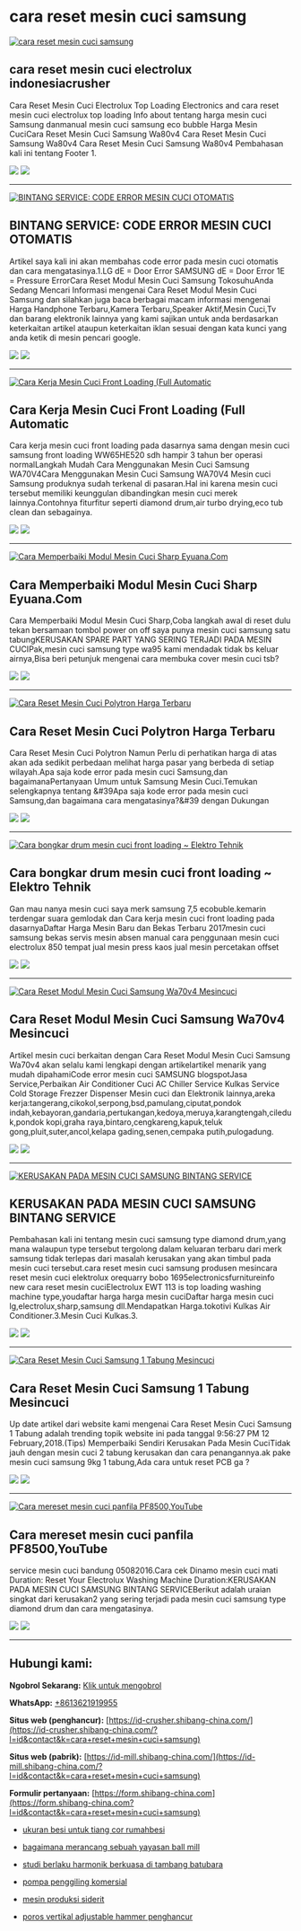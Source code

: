 # cara reset mesin cuci samsung

<a href="https://swt.shibang-china.com/?l=id&img&k=cara+reset+mesin+cuci+samsung" target="_blank">![cara reset mesin cuci samsung](http://static.shibang-china.com/all-800x300/821.jpg)</a>

## cara reset mesin cuci electrolux indonesiacrusher
Cara Reset Mesin Cuci Electrolux Top Loading Electronics and cara reset mesin cuci electrolux top loading Info about tentang harga mesin cuci Samsung danmanual mesin cuci samsung eco bubble Harga Mesin CuciCara Reset Mesin Cuci Samsung Wa80v4 Cara Reset Mesin Cuci Samsung Wa80v4 Cara Reset Mesin Cuci Samsung Wa80v4 Pembahasan kali ini tentang Footer 1.


<a href="https://whatsapp.shibangsoft.com/WhatsApp.php" target="_blank" title="WhatsApp">![](http://static.shibang-china.com/icon/whatsapp.png)</a> <a href="https://swt.shibang-china.com/?l=id&icon&k=cara+reset+mesin+cuci+samsung" target="_blank">![](http://static.shibang-china.com/icon/chat-id.png)</a>

---

<a href="https://swt.shibang-china.com/?l=id&img&k=cara+reset+mesin+cuci+samsung" target="_blank">![BINTANG SERVICE: CODE ERROR MESIN CUCI OTOMATIS](http://static.shibang-china.com/all-800x300/1361.jpg)</a>

## BINTANG SERVICE: CODE ERROR MESIN CUCI OTOMATIS
Artikel saya kali ini akan membahas code error pada mesin cuci otomatis dan cara mengatasinya.1.LG dE = Door Error SAMSUNG dE = Door Error 1E = Pressure ErrorCara Reset Modul Mesin Cuci Samsung TokosuhuAnda Sedang Mencari Informasi mengenai Cara Reset Modul Mesin Cuci Samsung dan silahkan juga baca berbagai macam informasi mengenai Harga Handphone Terbaru,Kamera Terbaru,Speaker Aktif,Mesin Cuci,Tv dan barang elektronik lainnya yang kami sajikan untuk anda berdasarkan keterkaitan artikel ataupun keterkaitan iklan sesuai dengan kata kunci yang anda ketik di mesin pencari google.


<a href="https://whatsapp.shibangsoft.com/WhatsApp.php" target="_blank" title="WhatsApp">![](http://static.shibang-china.com/icon/whatsapp.png)</a> <a href="https://swt.shibang-china.com/?l=id&icon&k=cara+reset+mesin+cuci+samsung" target="_blank">![](http://static.shibang-china.com/icon/chat-id.png)</a>

---

<a href="https://swt.shibang-china.com/?l=id&img&k=cara+reset+mesin+cuci+samsung" target="_blank">![Cara Kerja Mesin Cuci Front Loading (Full Automatic](http://static.shibang-china.com/all-800x300/904.jpg)</a>

## Cara Kerja Mesin Cuci Front Loading (Full Automatic
Cara kerja mesin cuci front loading pada dasarnya sama dengan mesin cuci samsung front loading WW65HE520 sdh hampir 3 tahun ber operasi normalLangkah Mudah Cara Menggunakan Mesin Cuci Samsung WA70V4Cara Menggunakan Mesin Cuci Samsung WA70V4 Mesin cuci Samsung produknya sudah terkenal di pasaran.Hal ini karena mesin cuci tersebut memiliki keunggulan dibandingkan mesin cuci merek lainnya.Contohnya fiturfitur seperti diamond drum,air turbo drying,eco tub clean dan sebagainya.


<a href="https://whatsapp.shibangsoft.com/WhatsApp.php" target="_blank" title="WhatsApp">![](http://static.shibang-china.com/icon/whatsapp.png)</a> <a href="https://swt.shibang-china.com/?l=id&icon&k=cara+reset+mesin+cuci+samsung" target="_blank">![](http://static.shibang-china.com/icon/chat-id.png)</a>

---

<a href="https://swt.shibang-china.com/?l=id&img&k=cara+reset+mesin+cuci+samsung" target="_blank">![Cara Memperbaiki Modul Mesin Cuci Sharp Eyuana.Com](http://static.shibang-china.com/all-800x300/168.jpg)</a>

## Cara Memperbaiki Modul Mesin Cuci Sharp Eyuana.Com
Cara Memperbaiki Modul Mesin Cuci Sharp,Coba langkah awal di reset dulu tekan bersamaan tombol power on off saya punya mesin cuci samsung satu tabungKERUSAKAN SPARE PART YANG SERING TERJADI PADA MESIN CUCIPak,mesin cuci samsung type wa95 kami mendadak tidak bs keluar airnya,Bisa beri petunjuk mengenai cara membuka cover mesin cuci tsb?


<a href="https://whatsapp.shibangsoft.com/WhatsApp.php" target="_blank" title="WhatsApp">![](http://static.shibang-china.com/icon/whatsapp.png)</a> <a href="https://swt.shibang-china.com/?l=id&icon&k=cara+reset+mesin+cuci+samsung" target="_blank">![](http://static.shibang-china.com/icon/chat-id.png)</a>

---

<a href="https://swt.shibang-china.com/?l=id&img&k=cara+reset+mesin+cuci+samsung" target="_blank">![Cara Reset Mesin Cuci Polytron Harga Terbaru](http://static.shibang-china.com/all-800x300/1230.jpg)</a>

## Cara Reset Mesin Cuci Polytron Harga Terbaru
Cara Reset Mesin Cuci Polytron Namun Perlu di perhatikan harga di atas akan ada sedikit perbedaan melihat harga pasar yang berbeda di setiap wilayah.Apa saja kode error pada mesin cuci Samsung,dan bagaimanaPertanyaan Umum untuk Samsung Mesin Cuci.Temukan selengkapnya tentang &#39Apa saja kode error pada mesin cuci Samsung,dan bagaimana cara mengatasinya?&#39 dengan Dukungan


<a href="https://whatsapp.shibangsoft.com/WhatsApp.php" target="_blank" title="WhatsApp">![](http://static.shibang-china.com/icon/whatsapp.png)</a> <a href="https://swt.shibang-china.com/?l=id&icon&k=cara+reset+mesin+cuci+samsung" target="_blank">![](http://static.shibang-china.com/icon/chat-id.png)</a>

---

<a href="https://swt.shibang-china.com/?l=id&img&k=cara+reset+mesin+cuci+samsung" target="_blank">![Cara bongkar drum mesin cuci front loading ~ Elektro Tehnik](http://static.shibang-china.com/all-800x300/45.jpg)</a>

## Cara bongkar drum mesin cuci front loading ~ Elektro Tehnik
Gan mau nanya mesin cuci saya merk samsung 7,5 ecobuble.kemarin terdengar suara gemlodak dan Cara kerja mesin cuci front loading pada dasarnyaDaftar Harga Mesin Baru dan Bekas Terbaru 2017mesin cuci samsung bekas servis mesin absen manual cara penggunaan mesin cuci electrolux 850 tempat jual mesin press kaos jual mesin percetakan offset


<a href="https://whatsapp.shibangsoft.com/WhatsApp.php" target="_blank" title="WhatsApp">![](http://static.shibang-china.com/icon/whatsapp.png)</a> <a href="https://swt.shibang-china.com/?l=id&icon&k=cara+reset+mesin+cuci+samsung" target="_blank">![](http://static.shibang-china.com/icon/chat-id.png)</a>

---

<a href="https://swt.shibang-china.com/?l=id&img&k=cara+reset+mesin+cuci+samsung" target="_blank">![Cara Reset Modul Mesin Cuci Samsung Wa70v4 Mesincuci](http://static.shibang-china.com/all-800x300/804.jpg)</a>

## Cara Reset Modul Mesin Cuci Samsung Wa70v4 Mesincuci
Artikel mesin cuci berkaitan dengan Cara Reset Modul Mesin Cuci Samsung Wa70v4 akan selalu kami lengkapi dengan artikelartikel menarik yang mudah dipahamiCode error mesin cuci SAMSUNG blogspotJasa Service,Perbaikan Air Conditioner Cuci AC Chiller Service Kulkas Service Cold Storage Frezzer Dispenser Mesin cuci dan Elektronik lainnya,areka kerja:tangerang,cikokol,serpong,bsd,pamulang,ciputat,pondok indah,kebayoran,gandaria,pertukangan,kedoya,meruya,karangtengah,cileduk,pondok kopi,graha raya,bintaro,cengkareng,kapuk,teluk gong,pluit,suter,ancol,kelapa gading,senen,cempaka putih,pulogadung.


<a href="https://whatsapp.shibangsoft.com/WhatsApp.php" target="_blank" title="WhatsApp">![](http://static.shibang-china.com/icon/whatsapp.png)</a> <a href="https://swt.shibang-china.com/?l=id&icon&k=cara+reset+mesin+cuci+samsung" target="_blank">![](http://static.shibang-china.com/icon/chat-id.png)</a>

---

<a href="https://swt.shibang-china.com/?l=id&img&k=cara+reset+mesin+cuci+samsung" target="_blank">![KERUSAKAN PADA MESIN CUCI SAMSUNG BINTANG SERVICE](http://static.shibang-china.com/all-800x300/534.jpg)</a>

## KERUSAKAN PADA MESIN CUCI SAMSUNG BINTANG SERVICE
Pembahasan kali ini tentang mesin cuci samsung type diamond drum,yang mana walaupun type tersebut tergolong dalam keluaran terbaru dari merk samsung tidak terlepas dari masalah kerusakan yang akan timbul pada mesin cuci tersebut.cara reset mesin cuci samsung produsen mesincara reset mesin cuci elektrolux orequarry bobo 1695electronicsfurnitureinfo new cara reset mesin cuciElectrolux EWT 113 is top loading washing machine type,youdaftar harga harga mesin cuciDaftar harga mesin cuci lg,electrolux,sharp,samsung dll.Mendapatkan Harga.tokotivi Kulkas Air Conditioner.3.Mesin Cuci Kulkas.3.


<a href="https://whatsapp.shibangsoft.com/WhatsApp.php" target="_blank" title="WhatsApp">![](http://static.shibang-china.com/icon/whatsapp.png)</a> <a href="https://swt.shibang-china.com/?l=id&icon&k=cara+reset+mesin+cuci+samsung" target="_blank">![](http://static.shibang-china.com/icon/chat-id.png)</a>

---

<a href="https://swt.shibang-china.com/?l=id&img&k=cara+reset+mesin+cuci+samsung" target="_blank">![Cara Reset Mesin Cuci Samsung 1 Tabung Mesincuci](http://static.shibang-china.com/all-800x300/451.jpg)</a>

## Cara Reset Mesin Cuci Samsung 1 Tabung Mesincuci
Up date artikel dari website kami mengenai Cara Reset Mesin Cuci Samsung 1 Tabung adalah trending topik website ini pada tanggal 9:56:27 PM 12 February,2018.(Tips) Memperbaiki Sendiri Kerusakan Pada Mesin CuciTidak jauh dengan mesin cuci 2 tabung kerusakan dan cara penangannya.ak pake mesin cuci samsung 9kg 1 tabung,Ada cara untuk reset PCB ga ?


<a href="https://whatsapp.shibangsoft.com/WhatsApp.php" target="_blank" title="WhatsApp">![](http://static.shibang-china.com/icon/whatsapp.png)</a> <a href="https://swt.shibang-china.com/?l=id&icon&k=cara+reset+mesin+cuci+samsung" target="_blank">![](http://static.shibang-china.com/icon/chat-id.png)</a>

---

<a href="https://swt.shibang-china.com/?l=id&img&k=cara+reset+mesin+cuci+samsung" target="_blank">![Cara mereset mesin cuci panfila PF8500,YouTube](http://static.shibang-china.com/all-800x300/1221.jpg)</a>

## Cara mereset mesin cuci panfila PF8500,YouTube
service mesin cuci bandung 05082016.Cara cek Dinamo mesin cuci mati Duration: Reset Your Electrolux Washing Machine Duration:KERUSAKAN PADA MESIN CUCI SAMSUNG BINTANG SERVICEBerikut adalah uraian singkat dari kerusakan2 yang sering terjadi pada mesin cuci samsung type diamond drum dan cara mengatasinya.


<a href="https://whatsapp.shibangsoft.com/WhatsApp.php" target="_blank" title="WhatsApp">![](http://static.shibang-china.com/icon/whatsapp.png)</a> <a href="https://swt.shibang-china.com/?l=id&icon&k=cara+reset+mesin+cuci+samsung" target="_blank">![](http://static.shibang-china.com/icon/chat-id.png)</a>

---
## Hubungi kami:

**Ngobrol Sekarang:** [Klik untuk mengobrol](https://swt.shibang-china.com?l=id&contact&k=cara+reset+mesin+cuci+samsung)

**WhatsApp:**  [+8613621919955](https://whatsapp.shibangsoft.com/WhatsApp.php)

**Situs web (penghancur):** [https://id-crusher.shibang-china.com/](https://id-crusher.shibang-china.com/?l=id&contact&k=cara+reset+mesin+cuci+samsung)

**Situs web (pabrik):** [https://id-mill.shibang-china.com/](https://id-mill.shibang-china.com/?l=id&contact&k=cara+reset+mesin+cuci+samsung)

**Formulir pertanyaan:** [https://form.shibang-china.com](https://form.shibang-china.com?l=id&contact&k=cara+reset+mesin+cuci+samsung)

* [ukuran besi untuk tiang cor rumahbesi](../31/ukuran%20besi%20untuk%20tiang%20cor%20rumahbesi.md)

* [bagaimana merancang sebuah yayasan ball mill](../35/bagaimana%20merancang%20sebuah%20yayasan%20ball%20mill.md)

* [studi berlaku harmonik berkuasa di tambang batubara](../33/studi%20berlaku%20harmonik%20berkuasa%20di%20tambang%20batubara.md)

* [pompa penggiling komersial](../33/pompa%20penggiling%20komersial.md)

* [mesin produksi siderit](../37/mesin%20produksi%20siderit.md)

* [poros vertikal adjustable hammer penghancur](../34/poros%20vertikal%20adjustable%20hammer%20penghancur.md)